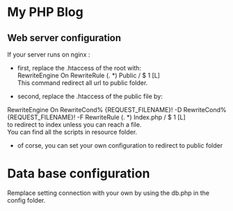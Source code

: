 # My PHP Blog

## Web server configuration
If your server runs on nginx :  
- first, replace the .htaccess of the root with:  
RewriteEngine On
RewriteRule (. *) Public / $ 1 [L]  
This command redirect all url to public folder.  

- second, replace the .htaccess of the public file by:

RewriteEngine On
RewriteCond% {REQUEST_FILENAME}! -D
RewriteCond% {REQUEST_FILENAME}! -F
RewriteRule (. *) Index.php / $ 1 [L]  
to redirect to index unless you can reach a file.    
You can find all the scripts in resource folder.

- of corse, you can set your own configuration to redirect to public folder  

# Data base configuration
Remplace setting connection with your own by using the db.php in the config folder.
